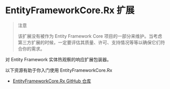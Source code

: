 # EntityFrameworkCore.Rx 扩展

> 注意
>
> 该扩展没有被作为 Entity Framework Core 项目的一部分来维护。当考虑第三方扩展的时候，一定要评估其质量、许可、支持情况等等以确保它们符合你的需求。

对 Entity Framework 实体热观察的响应扩展包装器。

以下资源有助于你入门使用 EntityFrameworkCore.Rx

* [EntityFrameworkCore.Rx GitHub 仓库](https://github.com/NickStrupat/EntityFramework.Rx/)